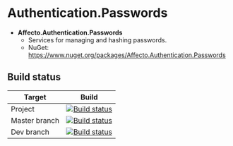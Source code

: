 # Authentication.Passwords
* **Affecto.Authentication.Passwords**
  * Services for managing and hashing passwords.
  * NuGet: https://www.nuget.org/packages/Affecto.Authentication.Passwords

## Build status

| Target | Build |
| -----------------------|------------------|
| Project | [![Build status](https://ci.appveyor.com/api/projects/status/meaiygl0t8uh2ro3?svg=true)](https://ci.appveyor.com/project/affecto/dotnet-authentication-passwords) |
| Master branch | [![Build status](https://ci.appveyor.com/api/projects/status/meaiygl0t8uh2ro3/branch/master?svg=true)](https://ci.appveyor.com/project/affecto/dotnet-authentication-passwords/branch/master) |
| Dev branch | [![Build status](https://ci.appveyor.com/api/projects/status/meaiygl0t8uh2ro3/branch/dev?svg=true)](https://ci.appveyor.com/project/affecto/dotnet-authentication-passwords/branch/dev) |
